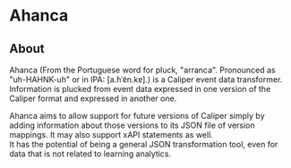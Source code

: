 # Ahanca

## About

Ahanca (From the Portuguese word for pluck, "arranca".  Pronounced as "uh-HAHNK-uh" or in IPA: 
\[a.ɦˈɐ̃n.kɐ\].) is a Caliper event data transformer. Information is plucked from event data 
expressed in one version of the Caliper format and expressed in another one.

Ahanca aims to allow support for future versions of Caliper simply by adding information about
those versions to its JSON file of version mappings.  It may also support xAPI statements as well.  
It has the potential of being a general JSON transformation tool, even for data that is not 
related to learning analytics.
